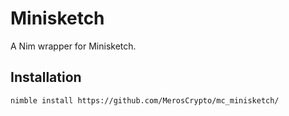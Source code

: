 # Minisketch

A Nim wrapper for Minisketch.

## Installation

```
nimble install https://github.com/MerosCrypto/mc_minisketch/
```

